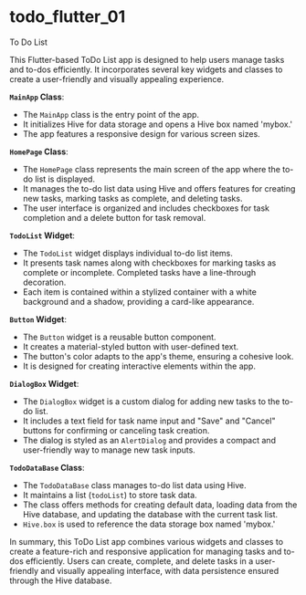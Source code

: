 # todo_flutter_01
 To Do  List

This Flutter-based ToDo List app is designed to help users manage tasks and to-dos efficiently. It incorporates several key widgets and classes to create a user-friendly and visually appealing experience.

**`MainApp` Class**:
- The `MainApp` class is the entry point of the app.
- It initializes Hive for data storage and opens a Hive box named 'mybox.'
- The app features a responsive design for various screen sizes.

**`HomePage` Class**:
- The `HomePage` class represents the main screen of the app where the to-do list is displayed.
- It manages the to-do list data using Hive and offers features for creating new tasks, marking tasks as complete, and deleting tasks.
- The user interface is organized and includes checkboxes for task completion and a delete button for task removal.

**`TodoList` Widget**:
- The `TodoList` widget displays individual to-do list items.
- It presents task names along with checkboxes for marking tasks as complete or incomplete. Completed tasks have a line-through decoration.
- Each item is contained within a stylized container with a white background and a shadow, providing a card-like appearance.

**`Button` Widget**:
- The `Button` widget is a reusable button component.
- It creates a material-styled button with user-defined text.
- The button's color adapts to the app's theme, ensuring a cohesive look.
- It is designed for creating interactive elements within the app.

**`DialogBox` Widget**:
- The `DialogBox` widget is a custom dialog for adding new tasks to the to-do list.
- It includes a text field for task name input and "Save" and "Cancel" buttons for confirming or canceling task creation.
- The dialog is styled as an `AlertDialog` and provides a compact and user-friendly way to manage new task inputs.

**`TodoDataBase` Class**:
- The `TodoDataBase` class manages to-do list data using Hive.
- It maintains a list (`todoList`) to store task data.
- The class offers methods for creating default data, loading data from the Hive database, and updating the database with the current task list.
- `Hive.box` is used to reference the data storage box named 'mybox.'

In summary, this ToDo List app combines various widgets and classes to create a feature-rich and responsive application for managing tasks and to-dos efficiently. Users can create, complete, and delete tasks in a user-friendly and visually appealing interface, with data persistence ensured through the Hive database.

